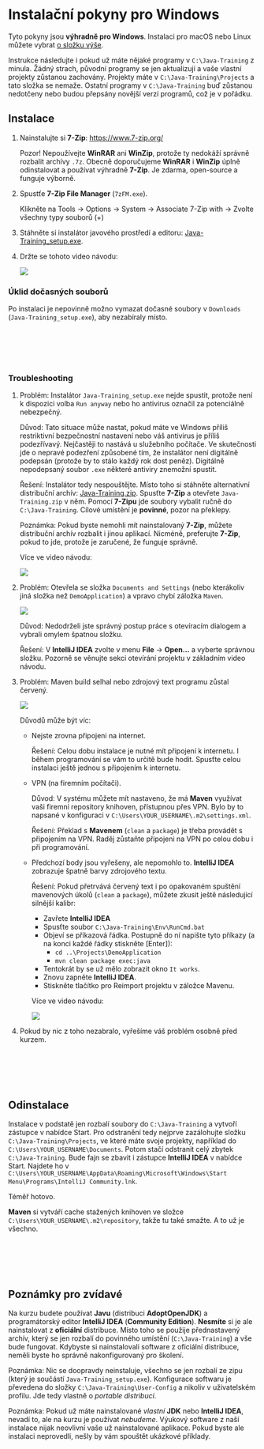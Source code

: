 Instalační pokyny pro Windows
=============================

Tyto pokyny jsou **výhradně pro Windows**.
Instalaci pro macOS nebo Linux můžete vybrat [o složku výše](../).

Instrukce následujte i pokud už máte nějaké programy v
`C:\Java-Training` z minula. Žádný strach, původní programy se jen aktualizují
a vaše vlastní projekty zůstanou zachovány.
Projekty máte v `C:\Java-Training\Projects` a tato složka se nemaže.
Ostatní programy v `C:\Java-Training` buď zůstanou nedotčeny
nebo budou přepsány novější verzí programů, což je v pořádku.



Instalace
---------

1.  Nainstalujte si **7-Zip**: <https://www.7-zip.org/>

    Pozor! Nepoužívejte **WinRAR** ani **WinZip**,
    protože ty nedokáží správně rozbalit archívy `.7z`.
    Obecně doporučujeme **WinRAR** i **WinZip** úplně odinstalovat
    a používat výhradně **7-Zip**.
    Je zdarma, open-source a funguje výborně.


2.  Spustťe **7-Zip File Manager** (`7zFM.exe`).

    Klikněte na Tools -> Options -> System -> Associate 7-Zip with -> Zvolte všechny typy souborů (+)


3.  Stáhněte si instalátor javového prostředí a editoru:
    [Java-Training_setup.exe](https://github.com/czechitas/java-install/releases/download/2021-jaro/community/win/Java-Training_setup.exe).


4. Držte se tohoto video návodu:

    <a href="https://www.youtube.com/watch?v=rPZIK3RY7WQ">
        <img src="img/video-screenshot.png"/>
    </a>



### Úklid dočasných souborů

Po instalaci je nepovinně možno vymazat dočasné soubory v `Downloads` (`Java-Training_setup.exe`), aby nezabíraly místo.



<br/><br/><br/><br/>



### Troubleshooting

1.  Problém: Instalátor `Java-Training_setup.exe` nejde spustit, protože není k dispozici volba `Run anyway` nebo ho antivirus označil za potenciálně nebezpečný.

    Důvod: Tato situace může nastat, pokud máte ve Windows příliš restriktivní bezpečnostní nastavení nebo váš antivirus je příliš podezřívavý.
    Nejčastěji to nastává u služebního počítače.
    Ve skutečnosti jde o nepravé podezření způsobené tím,
    že instalátor není digitálně podepsán (protože by to stálo každý rok dost peněz).
    Digitálně nepodepsaný soubor `.exe` některé antiviry znemožní spustit.

    Řešení: Instalátor tedy nespouštějte.
    Místo toho si stáhněte alternativní distribuční archív:
    [Java-Training.zip](https://github.com/czechitas/java-install/releases/download/2021-jaro/community/win/Java-Training.zip).
    Spusťte **7-Zip** a otevřete `Java-Training.zip` v něm.
    Pomocí **7-Zipu** jde soubory vybalit ručně do `C:\Java-Training`.
    Cílové umístění je **povinné**, pozor na překlepy.

    Poznámka: Pokud byste nemohli mít nainstalovaný **7-Zip**,
    můžete distribuční archív rozbalit i jinou aplikací.
    Nicméně, preferujte **7-Zip**, pokud to jde, protože je zaručené, že funguje správně.

    Více ve video návodu:

    <a href="https://www.youtube.com/watch?v=txnDv7TcRVE">
        <img src="img/video-runanyway_troubleshooting-screenshot.png"/>
    </a>


2.  Problém: Otevřela se složka `Documents and Settings` (nebo kterákoliv jiná složka než `DemoApplication`) a vpravo chybí záložka `Maven`.

    <a href="img/imported-wrong-folder.png">
        <img src="img/imported-wrong-folder-thumbnail.png"/>
    </a>

    Důvod: Nedodrželi jste správný postup práce s otevíracím dialogem a vybrali omylem špatnou složku.

    Řešení: V **IntelliJ IDEA** zvolte v menu **File** -> **Open...** a vyberte správnou složku. Pozorně se věnujte sekci otevírání projektu v základním video návodu.


3.  Problém: Maven build selhal nebo zdrojový text programu zůstal červený.

    <a href="img/missing-dependencies.png">
        <img src="img/missing-dependencies-thumbnail.png"/>
    </a>

    Důvodů může být víc:
    - Nejste zrovna připojeni na internet.

      Řešení: Celou dobu instalace je nutné mít připojení k internetu. I během programování se vám to určitě bude hodit.
      Spusťte celou instalaci ještě jednou s připojením k internetu.

    - VPN (na firemním počítači).

      Důvod: V systému můžete mít nastaveno, že má **Maven** využívat vaši firemní repository knihoven, přístupnou přes VPN. Bylo by to napsané v konfiguraci v `C:\Users\YOUR_USERNAME\.m2\settings.xml`.

      Řešení: Překlad s **Mavenem** (`clean` a `package`) je třeba provádět s připojením na VPN. Raděj zůstaňte připojeni na VPN po celou dobu i při programování.

    - Předchozí body jsou vyřešeny, ale nepomohlo to. **IntelliJ IDEA** zobrazuje špatně barvy zdrojového textu.

      Řešení: Pokud přetrvává červený text i po opakovaném spuštění mavenových úkolů (`clean` a `package`), můžete zkusit ještě následující silnější kalibr:
        - Zavřete **IntelliJ IDEA**
        - Spusťte soubor `C:\Java-Training\Env\RunCmd.bat`
        - Objeví se příkazová řádka. Postupně do ní napište tyto příkazy (a na konci každé řádky stiskněte [Enter]):
            - `cd ..\Projects\DemoApplication`
            - `mvn clean package exec:java`
        - Tentokrát by se už mělo zobrazit okno `It works`.
        - Znovu zapněte **IntelliJ IDEA**.
        - Stiskněte tlačítko pro Reimport projektu v záložce Mavenu.

        Více ve video návodu:

        <a href="https://www.youtube.com/watch?v=c8dSofAPJ9o">
            <img src="img/video-maven_troubleshooting-screenshot.png"/>
        </a>


4. Pokud by nic z toho nezabralo, vyřešíme váš problém osobně před kurzem.



<br/><br/><br/><br/>



Odinstalace
-----------

Instalace v podstatě jen rozbalí soubory do `C:\Java-Training` a vytvoří zástupce v nabídce Start.
Pro odstranění tedy nejprve zazálohujte složku `C:\Java-Training\Projects`, ve které máte svoje projekty, například do `C:\Users\YOUR_USERNAME\Documents`.
Potom stačí odstranit celý zbytek `C:\Java-Training`.
Bude fajn se zbavit i zástupce **IntelliJ IDEA** v nabídce Start. Najdete ho v `C:\Users\YOUR_USERNAME\AppData\Roaming\Microsoft\Windows\Start Menu\Programs\IntelliJ Community.lnk`.

Téměř hotovo.

**Maven** si vytváří cache stažených knihoven ve složce `C:\Users\YOUR_USERNAME\.m2\repository`, takže tu také smažte.
A to už je všechno.



<br/><br/><br/><br/>



Poznámky pro zvídavé
--------------------

Na kurzu budete používat **Javu** (distribuci **AdoptOpenJDK**) a programátorský editor **IntelliJ IDEA** (**Community Edition**).
**Nesmíte** si je ale nainstalovat z **oficiální** distribuce.
Místo toho se použije přednastavený archív, který se jen rozbalí do povinného umístění (`C:\Java-Training`) a vše bude fungovat.
Kdybyste si nainstalovali software z oficiální distribuce, neměli byste ho správně nakonfigurovaný pro školení.

Poznámka: Nic se doopravdy neinstaluje, všechno se jen rozbalí ze zipu (který je součástí `Java-Training_setup.exe`).
Konfigurace softwaru je převedena do složky `C:\Java-Training\User-Config` a nikoliv v uživatelském profilu.
Jde tedy vlastně o *portable distribuci*.

Poznámka: Pokud už máte nainstalované *vlastní* **JDK** nebo **IntelliJ IDEA**, nevadí to, ale na kurzu je používat *nebudeme*.
Výukový software z naší instalace nijak neovlivní vaše už nainstalované aplikace.
Pokud byste ale instalaci neprovedli, nešly by vám spouštět ukázkové příklady.
